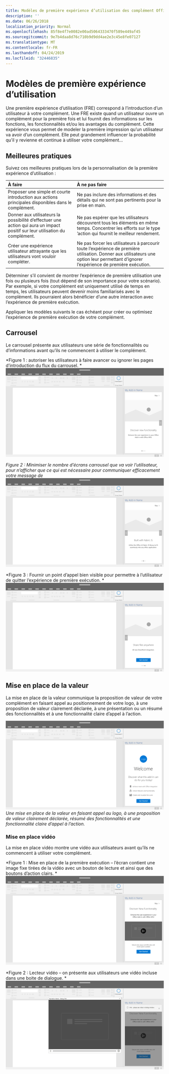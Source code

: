 ```yaml
---
title: Modèles de première expérience d’utilisation des complément Office
description: ''
ms.date: 06/26/2018
localization_priority: Normal
ms.openlocfilehash: 85f8e4f7e0082e00ad5064333470f589e449af45
ms.sourcegitcommit: 9e7b4daa8d76c710b9d9dd4ae2e3c45e8fe07127
ms.translationtype: MT
ms.contentlocale: fr-FR
ms.lasthandoff: 04/24/2019
ms.locfileid: "32446835"
---
```

# <a name="first-run-experience-patterns"></a>Modèles de première expérience d’utilisation

Une première expérience d’utilisation (FRE) correspond à l’introduction d’un utilisateur à votre complément. Une FRE existe quand un utilisateur ouvre un complément pour la première fois et lui fournit des informations sur les fonctions, les fonctionnalités et/ou les avantages du complément. Cette expérience vous permet de modeler la première impression qu’un utilisateur va avoir d’un complément. Elle peut grandement influencer la probabilité qu’il y revienne et continue à utiliser votre complément...

## <a name="best-practices"></a>Meilleures pratiques


Suivez ces meilleures pratiques lors de la personnalisation de la première expérience d’utilisation :

|À faire|À ne pas faire|
|:------|:------|
|Proposer une simple et courte introduction aux actions principales disponibles dans le complément. | Ne pas inclure des informations et des détails qui ne sont pas pertinents pour la prise en main.
|Donner aux utilisateurs la possibilité d’effectuer une action qui aura un impact positif sur leur utilisation du complément. | Ne pas espérer que les utilisateurs découvrent tous les éléments en même temps. Concentrer les efforts sur le type ’action qui fournit le meilleur rendement.
|Créer une expérience utilisateur attrayante que les utilisateurs vont vouloir compléter. | Ne pas forcer les utilisateurs à parcourir toute l’expérience de première utilisation. Donner aux utilisateurs une option leur permettant d’ignorer l’expérience de première exécution. |



Déterminer s’il convient de montrer l’expérience de première utilisation une fois ou plusieurs fois (tout dépend de son importance pour votre scénario). Par exemple, si votre complément est uniquement utilisé de temps en temps, les utilisateurs peuvent devenir moins familiarisés avec le complément. Ils pourraient alors bénéficier d’une autre interaction avec l’expérience de première exécution.



Appliquer les modèles suivants le cas échéant pour créer ou optimisez l’expérience de première exécution de votre complément.



## <a name="carousel"></a>Carrousel


Le carrousel présente aux utilisateurs une série de fonctionnalités ou d’informations avant qu’ils ne commencent à utiliser le complément.

*Figure 1 : autoriser les utilisateurs à faire avancer ou ignorer les pages d’introduction du flux du carrousel. * 
 ![Première exécution – Carrousel – spécifications pour le volet des tâches](../images/add-in-FRE-step-1.png)



*Figure 2 : Minimiser le nombre d’écrans carrousel que va voir l’utilisateur, pour n’afficher que ce qui est nécessaire pour communiquer efficacement votre message de*
![première exécution – carrousel – spécifications pour le volet de tâches du bureau](../images/add-in-FRE-step-2.png)


*Figure 3 : Fournir un point d’appel bien visible pour permettre à l’utilisateur de quitter l’expérience de première exécution. * 
 ![Première exécution – carrousel – spécifications pour le volet de tâches du bureau](../images/add-in-FRE-step-3.png)



## <a name="value-placemat"></a>Mise en place de la valeur

La mise en place de la valeur communique la proposition de valeur de votre complément en faisant appel au positionnement de votre logo, à une proposition de valeur clairement déclarée, à une présentation ou un résumé des fonctionnalités et à une fonctionnalité claire d’appel à l’action.



![Première exécution – Mise en place de la valeur – spécifications pour le volet des tâches du bureau](../images/add-in-FRE-value.png)
*Une mise en place de la valeur en faisant appel au logo, à une proposition de valeur clairement déclarée, résumé des fonctionnalités et une fonctionnalité claire d’appel à l’action.*


### <a name="video-placemat"></a>Mise en place vidéo

La mise en place vidéo montre une vidéo aux utilisateurs avant qu’ils ne commencent à utiliser votre complément.


*Figure 1 : Mise en place de la première exécution – l’écran contient une image fixe tirées de la vidéo avec un bouton de lecture et ainsi que des boutons d’action clairs. * ![Mise en place vidéo – spécifications pour le volet de tâches du bureau](../images/add-in-FRE-video.png)



*Figure 2 : Lecteur vidéo – on présente aux utilisateurs une vidéo incluse dans une boite de dialogue. *
![Mise en place vidéo – spécifications pour le volet de tâches du bureau](../images/add-in-FRE-video-dialog.png)
